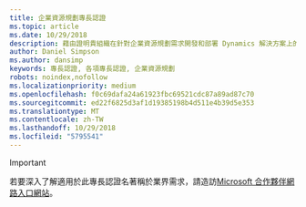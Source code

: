 ```yaml
---
title: 企業資源規劃專長認證
ms.topic: article
ms.date: 10/29/2018
description: 藉由證明貴組織在針對企業資源規劃需求開發和部署 Dynamics 解決方案上的能力，成為 Microsoft 合作夥伴。
author: Daniel Simpson
ms.author: dansimp
keywords: 專長認證, 各項專長認證, 企業資源規劃
robots: noindex,nofollow
ms.localizationpriority: medium
ms.openlocfilehash: f0c69dafa24a61923fbc69521cdc87a89ad87c70
ms.sourcegitcommit: ed22f6825d3af1d19385198b4d511e4b39d5e353
ms.translationtype: MT
ms.contentlocale: zh-TW
ms.lasthandoff: 10/29/2018
ms.locfileid: "5795541"
---
```

>[!IMPORTANT]
>若要深入了解適用於此專長認證名著稱於業界需求，請造訪[Microsoft 合作夥伴網路入口網站](https://partner.microsoft.com/membership/competencies)。

<!--
#Enterprise Resource Planning 
Become a Microsoft partner by proving your organization’s caliber in developing and deploying Dynamics solutions for enterprise resource planning needs.

##ERP Reseller option
The Enterprise Resource Planning (ERP) Reseller option is ideal for partners who want to prove their capability by meeting revenue thresholds. Complete all the steps within the option to attain the Enterprise Resource Planning competency.

###Gold

Your organization must meet the performance thresholds.

    - **Developed Markets**
    -   Partner must have earned a total annual gross license revenue of US$175,000
  
    - **Developing Markets**
        - Partner must have earned  a total annual gross license revenue of US$75,000 

        - Meet Revenue Requirements for Microsoft Dynamics AX on Premise & Dynamics AX online; Dynamics GP, Dynamics SL, Dynamics NAV and/or Dynamics 365 Plan or Unified Operations Plan.  
-->



